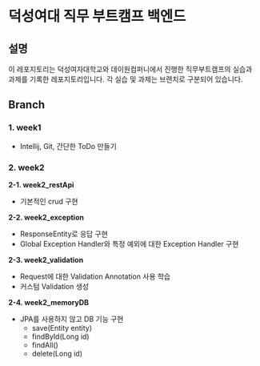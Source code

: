 # 덕성여대 직무 부트캠프 백엔드
## 설명
이 레포지토리는 덕성여자대학교와 데이원컴퍼니에서 진행한 직무부트캠프의 실습과 과제를 기록한 레포지토리입니다.
각 실습 및 과제는 브랜치로 구분되어 있습니다.
## Branch
### 1. week1 
- Intellij, Git, 간단한 ToDo 만들기
### 2. week2
**2-1. week2_restApi**
- 기본적인 crud 구현
  
**2-2. week2_exception**
- ResponseEntity로 응답 구현
- Global Exception Handler와 특정 예외에 대한 Exception Handler 구현

**2-3. week2_validation**
- Request에 대한 Validation Annotation 사용 학습
- 커스텀 Validation 생성

**2-4. week2_memoryDB**
- JPA를 사용하지 않고 DB 기능 구현
  - save(Entity entity)
  - findById(Long id)
  - findAll()
  - delete(Long id)
